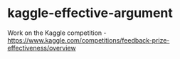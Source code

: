 # kaggle-effective-argument
Work on the Kaggle competition - https://www.kaggle.com/competitions/feedback-prize-effectiveness/overview
